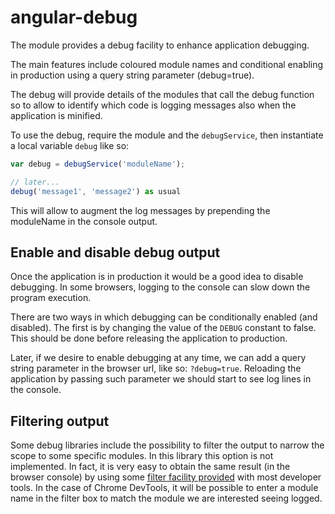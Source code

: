 # angular-debug

The module provides a debug facility to enhance application debugging.

The main features include coloured module names and conditional enabling in production using a query string parameter (debug=true).

The debug will provide details of the modules that call the debug function so to allow to identify which code is logging messages also when the application is minified.

To use the debug, require the module and the `debugService`, then instantiate a local variable `debug` like so:

```JavaScript
var debug = debugService('moduleName');

// later...
debug('message1', 'message2') as usual
```

This will allow to augment the log messages by prepending the moduleName in
the console output.

## Enable and disable debug output

Once the application is in production it would be a good idea to disable debugging. In some browsers, logging to the console can slow down the program execution.

There are two ways in which debugging can be conditionally enabled (and disabled). The first is by changing the value of the `DEBUG` constant to false. This should be done before releasing the application to production.

Later, if we desire to enable debugging at any time, we can add a query string parameter in the browser url, like so: `?debug=true`.
Reloading the application by passing such parameter we should start to see log lines in the console.

## Filtering output

Some debug libraries include the possibility to filter the output to narrow the scope to some specific modules. In this library this option is not implemented. In fact, it is very easy to obtain the same result (in the browser console) by using some [filter facility provided](https://developer.chrome.com/devtools/docs/console#filtering-console-output) with most developer tools. In the case of Chrome DevTools, it will be possible to enter a module name in the filter box to match the module we are interested seeing logged.


